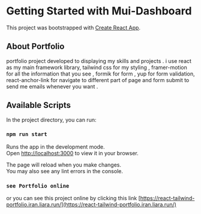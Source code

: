# Getting Started with Mui-Dashboard

This project was bootstrapped with [Create React App](https://github.com/facebook/create-react-app).

## About Portfolio

portfolio project developed to displaying my skills and projects . i use react as my main framework library, tailwind css for my styling , framer-motion for all the information that you see , formik for form , yup for form validation, react-anchor-link for navigate to different  part of page and form submit to send me emails whenever you want .

## Available Scripts

In the project directory, you can run:

### `npm run start`

Runs the app in the development mode.\
Open [http://localhost:3000](http://localhost:3000) to view it in your browser.

The page will reload when you make changes.\
You may also see any lint errors in the console.

### `see Portfolio online`

or you can see this project online by clicking this link [https://react-tailwind-portfolio.iran.liara.run/](https://react-tailwind-portfolio.iran.liara.run/)

